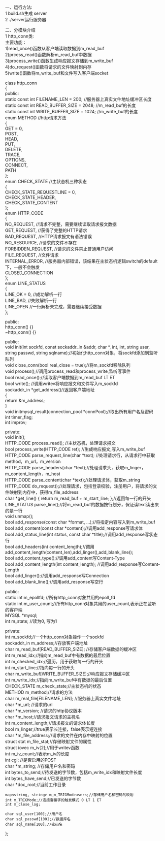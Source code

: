 一、运行方法:  
1 build.sh生成 server  
2 ./server运行服务器  


二、分模块介绍  
1 http_conn类:   
主要功能：  
1)read_once()函数从客户端读取数据到m_read_buf   
2)prcess_read()函数解析m_read_buf中数据  
3)process_write()函数生成响应报文存储到m_write_buf  
4)do_request()函数将请求的文件映射到内存  
5)write()函数将m_write_buf和文件写入客户端socket  
  
class http_conn  
{  
public:  
    static const int FILENAME_LEN = 200; //服务器上真实文件地址缓冲区长度  
    static const int READ_BUFFER_SIZE = 2048; //m_read_buf的长度  
    static const int WRITE_BUFFER_SIZE = 1024; //m_write_buf的长度  
    enum METHOD //http请求方法  
    {  
        GET = 0,  
        POST,  
        HEAD,  
        PUT,  
        DELETE,  
        TRACE,  
        OPTIONS,  
        CONNECT,  
        PATH  
    };  
    enum CHECK_STATE //主状态机三种状态  
    {  
        CHECK_STATE_REQUESTLINE = 0,  
        CHECK_STATE_HEADER,  
        CHECK_STATE_CONTENT  
    };  
    enum HTTP_CODE  
    {  
        NO_REQUEST, //请求不完整，需要继续读取请求报文数据  
        GET_REQUEST, //获得了完整的HTTP请求  
        BAD_REQUEST, //HTTP请求报文有语法错误  
        NO_RESOURCE, //请求的文件不存在  
        FORBIDDEN_REQUEST, //请求的文件禁止普通用户访问  
        FILE_REQUEST, //文件请求  
        INTERNAL_ERROR, //服务器内部错误，该结果在主状态机逻辑switch的default下，一般不会触发  
        CLOSED_CONNECTION  
    };  
    enum LINE_STATUS  
    {  
        LINE_OK = 0, //成功解析一行  
        LINE_BAD, //失败解析一行  
        LINE_OPEN //一行解析未完成，需要继续接受数据  
    };  
  
public:  
    http_conn() {}  
    ~http_conn() {}  
  
public:  
    void init(int sockfd, const sockaddr_in &addr, char *, int, int, string user, string passwd, string sqlname);//初始化http_conn对象，将sockfd添加到监听队列  
    void close_conn(bool real_close = true);//将m_sockfd移除队列  
    void process();//调用process_read和process_write,监听写事件  
    bool read_once();//读取客户端数据到m_read_buf LT ET  
    bool write(); //调用writev将响应报文和文件写入m_sockfd  
    sockaddr_in *get_address()//返回客户端地址  
    {  
        return &m_address;  
    }  
    void initmysql_result(connection_pool *connPool);//取出所有用户名及密码  
    int timer_flag;  
    int improv;  
  
  
private:  
    void init();  
    HTTP_CODE process_read(); //主状态机，处理请求报文  
    bool process_write(HTTP_CODE ret); //生成响应报文,写入m_write_buf  
    HTTP_CODE parse_request_line(char *text); //处理请求行，从请求行中获取method，m_url，m_version  
    HTTP_CODE parse_headers(char *text);//处理请求头，获取m_linger，m_content_length，m_host  
    HTTP_CODE parse_content(char *text);//处理请求体，获取m_string  
    HTTP_CODE do_request();//处理请求，包括登录校验，注册用户，将请求的文件映射到内存中，获得m_file_address  
    char *get_line() { return m_read_buf + m_start_line; };//返回每一行的开头  
    LINE_STATUS parse_line();//将m_read_buf的数据按行划分，保证读text读出来的是一行  
    void unmap();  
    bool add_response(const char *format, ...);//将指定内容写入到m_write_buf  
    bool add_content(const char *content);//调用add_response写请求体  
    bool add_status_line(int status, const char *title);//调用add_response写状态行  
    bool add_headers(int content_length);//调用add_content_length(content_len),add_linger(),add_blank_line();  
    bool add_content_type();//调用add_content写Content-Type  
    bool add_content_length(int content_length); //调用add_response写Content-Length  
    bool add_linger();//调用add_response写Connection  
    bool add_blank_line();//调用add_response写空行  
  
public:  
    static int m_epollfd; //所有http_conn对象共用的epoll_fd  
    static int m_user_count;//所有http_conn对象共用的user_count,表示正在监听的客户端  
    MYSQL *mysql;  
    int m_state;  //读为0, 写为1  
  
private:  
    int m_sockfd;//一个http_conn对象操作一个sockfd  
    sockaddr_in m_address;//存放客户端地址  
    char m_read_buf[READ_BUFFER_SIZE]; //存储客户端数据的缓冲区  
    int m_read_idx;//指向m_read_buf中有数据的最后位置  
    int m_checked_idx;//遍历，用于获取每一行的开头  
    int m_start_line;//指向每一行的开头  
    char m_write_buf[WRITE_BUFFER_SIZE];//响应报文存储缓冲区  
    int m_write_idx;//指向m_write_buf中有数据的最后位置  
    CHECK_STATE m_check_state;//主状态机的状态  
    METHOD m_method;//请求的方法  
    char m_real_file[FILENAME_LEN]; //服务器上真实文件地址  
    char *m_url; //请求的url  
    char *m_version; //请求的http协议版本  
    char *m_host;//请求报文请求的主机名  
    int m_content_length;//请求报文的请求体长度  
    bool m_linger;//true表示长连接，false表示短连接  
    char *m_file_address;//请求的文件在内存中映射的位置  
    struct stat m_file_stat;//存储映射文件的属性  
    struct iovec m_iv[2];//用于writev函数  
    int m_iv_count;//表示m_iv的长度  
    int cgi;        //是否启用的POST  
    char *m_string; //存储用户名和密码  
    int bytes_to_send;//待发送的字节数，包括m_write_idx和映射文件长度  
    int bytes_have_send;//已发送的字节数  
    char *doc_root;//当前工作目录  
    
    map<string, string> m_m_TRIGModeusers;//存储用户名和密码的映射  
    int m_TRIGMode;//连接套接字的触发模式 0 LT 1 ET  
    int m_close_log;  
    
    char sql_user[100];//用户名  
    char sql_passwd[100];//数据库名  
    char sql_name[100];//密码名  
};  



